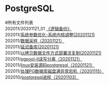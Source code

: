 # PostgreSQL



#所有文件列表  
202011/20201121_01 [《逻辑备份》](https://github.com/PGquestions/PostgreSQL/blob/main/202011/20201121_01)  
202011/[系统参数优化-系统内核调整(20201121)](https://github.com/PGquestions/PostgreSQL/blob/main/202011/%E7%B3%BB%E7%BB%9F%E5%8F%82%E6%95%B0%E4%BC%98%E5%8C%96-%E7%B3%BB%E7%BB%9F%E5%86%85%E6%A0%B8%E8%B0%83%E6%95%B4(20201121))  
202011/[数据采样（20201121）](https://github.com/PGquestions/PostgreSQL/blob/main/202011/%E6%95%B0%E6%8D%AE%E9%87%87%E6%A0%B7%EF%BC%8820201121%EF%BC%89)  
202011/[延迟备库(20201121)](https://github.com/PGquestions/PostgreSQL/blob/main/202011/%E5%BB%B6%E8%BF%9F%E5%A4%87%E5%BA%93(20201121))  
202011/[以拷贝数据文件方式部署流复制(20201121)](https://github.com/PGquestions/PostgreSQL/blob/main/202011/%E4%BB%A5%E6%8B%B7%E8%B4%9D%E6%95%B0%E6%8D%AE%E6%96%87%E4%BB%B6%E6%96%B9%E5%BC%8F%E9%83%A8%E7%BD%B2%E6%B5%81%E5%A4%8D%E5%88%B6(20201121))  
202011/[pgpool-II读写分离（20201121）](https://github.com/PGquestions/PostgreSQL/blob/main/202011/pgpool-II%E8%AF%BB%E5%86%99%E5%88%86%E7%A6%BB%EF%BC%8820201121%EF%BC%89)  
202011/[linux安装源码postgresql（20201121）](https://github.com/PGquestions/PostgreSQL/blob/main/202011/linux%E5%AE%89%E8%A3%85%E6%BA%90%E7%A0%81postgresql%EF%BC%8820201121%EF%BC%89)  
202011/[处理PG数据库磁盘满异常宕机（20201115）](https://github.com/qq1141853053/PostgreSQL/blob/main/202011/%E5%A4%84%E7%90%86PG%E6%95%B0%E6%8D%AE%E5%BA%93%E7%A3%81%E7%9B%98%E6%BB%A1%E5%BC%82%E5%B8%B8%E5%AE%95%E6%9C%BA%EF%BC%8820201115%EF%BC%89)  
202010/[postgresql进程（20201103）](https://github.com/qq1141853053/PostgreSQL/blob/main/2020-10/postgresql%E8%BF%9B%E7%A8%8B%EF%BC%8820201103%EF%BC%89)

